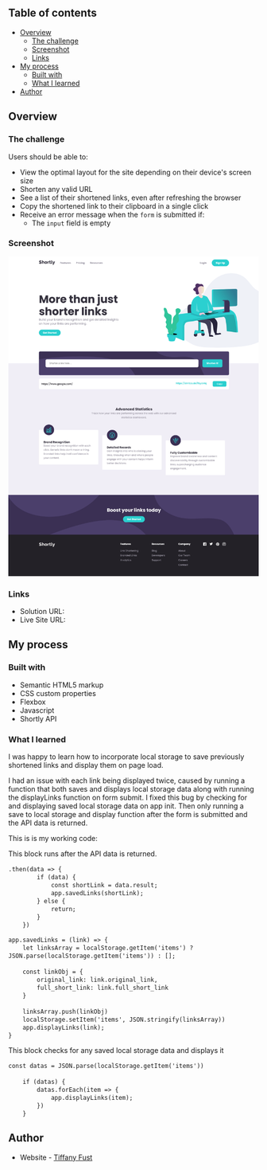 
## Table of contents

- [Overview](#overview)
  - [The challenge](#the-challenge)
  - [Screenshot](#screenshot)
  - [Links](#links)
- [My process](#my-process)
  - [Built with](#built-with)
  - [What I learned](#what-i-learned)
- [Author](#author)

## Overview

### The challenge

Users should be able to:

- View the optimal layout for the site depending on their device's screen size
- Shorten any valid URL
- See a list of their shortened links, even after refreshing the browser
- Copy the shortened link to their clipboard in a single click
- Receive an error message when the `form` is submitted if:
  - The `input` field is empty

### Screenshot

![](./images/myFinishedSite.png)

### Links

- Solution URL: [](https://www.frontendmentor.io/challenges/url-shortening-api-landing-page-2ce3ob-G)
- Live Site URL: [](https://shortly-url-shortening-api.netlify.app/)

## My process

### Built with

- Semantic HTML5 markup
- CSS custom properties
- Flexbox
- Javascript
- Shortly API

### What I learned

I was happy to learn how to incorporate local storage to save previously shortened links and display them on page load. 

I had an issue with each link being displayed twice, caused by running a function that both saves and displays local storage data along with running the displayLinks function on form submit. I fixed this bug by checking for and displaying saved local storage data on app init. Then only running a save to local storage and display function after the form is submitted and the API data is returned.

This is is my working code:

This block runs after the API data is returned.
```
.then(data => {
        if (data) {
            const shortLink = data.result;
            app.savedLinks(shortLink);
        } else {
            return;
        }
    })
```

```
app.savedLinks = (link) => {
    let linksArray = localStorage.getItem('items') ? JSON.parse(localStorage.getItem('items')) : [];
    
    const linkObj = {
        original_link: link.original_link,
        full_short_link: link.full_short_link
    }

    linksArray.push(linkObj)
    localStorage.setItem('items', JSON.stringify(linksArray))
    app.displayLinks(link);
}
```

This block checks for any saved local storage data and displays it

```
const datas = JSON.parse(localStorage.getItem('items'))
    
    if (datas) {
        datas.forEach(item => {
            app.displayLinks(item);
        })
    }
```


## Author

- Website - [Tiffany Fust](https://tiffanyfust.ca/)

